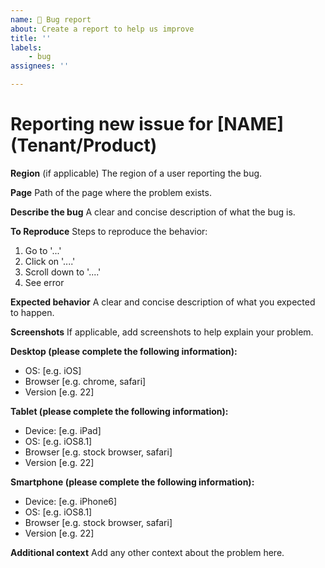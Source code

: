 ```yaml
---
name: 🐞 Bug report
about: Create a report to help us improve
title: ''
labels:
    - bug
assignees: ''

---
```

# Reporting new issue for [NAME] (Tenant/Product)

**Region** (if applicable)
The region of a user reporting the bug.

**Page**
Path of the page where the problem exists.

**Describe the bug**
A clear and concise description of what the bug is.

**To Reproduce**
Steps to reproduce the behavior:
1. Go to '...'
2. Click on '....'
3. Scroll down to '....'
4. See error

**Expected behavior**
A clear and concise description of what you expected to happen.

**Screenshots**
If applicable, add screenshots to help explain your problem.

**Desktop (please complete the following information):**
 - OS: [e.g. iOS]
 - Browser [e.g. chrome, safari]
 - Version [e.g. 22]

**Tablet (please complete the following information):**
 - Device: [e.g. iPad]
 - OS: [e.g. iOS8.1]
 - Browser [e.g. stock browser, safari]
 - Version [e.g. 22]

**Smartphone (please complete the following information):**
 - Device: [e.g. iPhone6]
 - OS: [e.g. iOS8.1]
 - Browser [e.g. stock browser, safari]
 - Version [e.g. 22]

**Additional context**
Add any other context about the problem here.

<!-- ** Recommended **

- Assign a Bug 

    On you right hand side, you can set Assignees by Clicking setting button next to it.

- Subscribe to a Team

    At the end of your Bug template, please mention team you would like to subscribe for this Issue for future updates. You can mention teams in Github 
    
    Example:  @Fiserv/fiserv-developer)

-->
